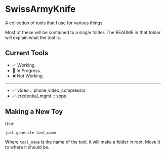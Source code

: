 # SwissArmyKnife

A collection of tools that I use for various things.

Most of these will be contained to a single folder.  The README in that folder will explain what the tool is.

## Current Tools

- :white_check_mark: Working.
- :construction: In Progress.
- :x: Not Working.

---

- :white_check_mark: video :: phone_video_compressor
- :white_check_mark: credential_mgmt :: sops

## Making a New Toy

Use:

```shell
just generate tool_name
```

Where `tool_name` is the name of the tool.  It will make a folder in root.  Move it to where it should be.
